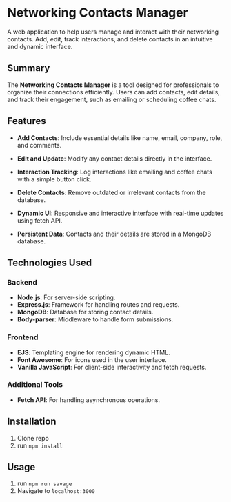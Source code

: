 # Networking Contacts Manager

A web application to help users manage and interact with their networking contacts. Add, edit, track interactions, and delete contacts in an intuitive and dynamic interface.

## Summary

The **Networking Contacts Manager** is a tool designed for professionals to organize their connections efficiently. Users can add contacts, edit details, and track their engagement, such as emailing or scheduling coffee chats.

## Features

- **Add Contacts**: Include essential details like name, email, company, role, and comments.
  
- **Edit and Update**: Modify any contact details directly in the interface.

- **Interaction Tracking**: Log interactions like emailing and coffee chats with a simple button click.
 

- **Delete Contacts**: Remove outdated or irrelevant contacts from the database.

- **Dynamic UI**: Responsive and interactive interface with real-time updates using fetch API.

- **Persistent Data**: Contacts and their details are stored in a MongoDB database.

## Technologies Used

### Backend
- **Node.js**: For server-side scripting.
- **Express.js**: Framework for handling routes and requests.
- **MongoDB**: Database for storing contact details.
- **Body-parser**: Middleware to handle form submissions.

### Frontend
- **EJS**: Templating engine for rendering dynamic HTML.
- **Font Awesome**: For icons used in the user interface.
- **Vanilla JavaScript**: For client-side interactivity and fetch requests.

### Additional Tools
- **Fetch API**: For handling asynchronous operations.



## Installation

1. Clone repo
2. run `npm install`

## Usage

1. run `npm run savage`
2. Navigate to `localhost:3000`
